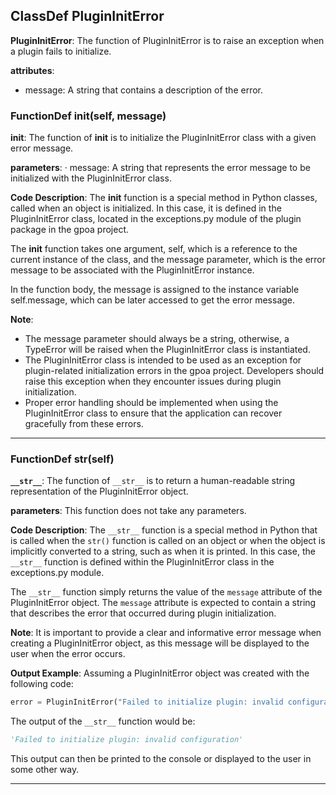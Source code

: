 ## ClassDef PluginInitError
 **PluginInitError**: The function of PluginInitError is to raise an exception when a plugin fails to initialize.

**attributes**:
- message: A string that contains a description of the error.

### FunctionDef __init__(self, message)
 **__init__**: The function of __init__ is to initialize the PluginInitError class with a given error message.

**parameters**:
· message: A string that represents the error message to be initialized with the PluginInitError class.

**Code Description**:
The __init__ function is a special method in Python classes, called when an object is initialized. In this case, it is defined in the PluginInitError class, located in the exceptions.py module of the plugin package in the gpoa project.

The __init__ function takes one argument, self, which is a reference to the current instance of the class, and the message parameter, which is the error message to be associated with the PluginInitError instance.

In the function body, the message is assigned to the instance variable self.message, which can be later accessed to get the error message.

**Note**:
- The message parameter should always be a string, otherwise, a TypeError will be raised when the PluginInitError class is instantiated.
- The PluginInitError class is intended to be used as an exception for plugin-related initialization errors in the gpoa project. Developers should raise this exception when they encounter issues during plugin initialization.
- Proper error handling should be implemented when using the PluginInitError class to ensure that the application can recover gracefully from these errors.
***
### FunctionDef __str__(self)
 **`__str__`**: The function of `__str__` is to return a human-readable string representation of the PluginInitError object.

**parameters**: This function does not take any parameters.

**Code Description**:
The `__str__` function is a special method in Python that is called when the `str()` function is called on an object or when the object is implicitly converted to a string, such as when it is printed. In this case, the `__str__` function is defined within the PluginInitError class in the exceptions.py module.

The `__str__` function simply returns the value of the `message` attribute of the PluginInitError object. The `message` attribute is expected to contain a string that describes the error that occurred during plugin initialization.

**Note**:
It is important to provide a clear and informative error message when creating a PluginInitError object, as this message will be displayed to the user when the error occurs.

**Output Example**:
Assuming a PluginInitError object was created with the following code:
```python
error = PluginInitError("Failed to initialize plugin: invalid configuration")
```
The output of the `__str__` function would be:
```python
'Failed to initialize plugin: invalid configuration'
```
This output can then be printed to the console or displayed to the user in some other way.
***
